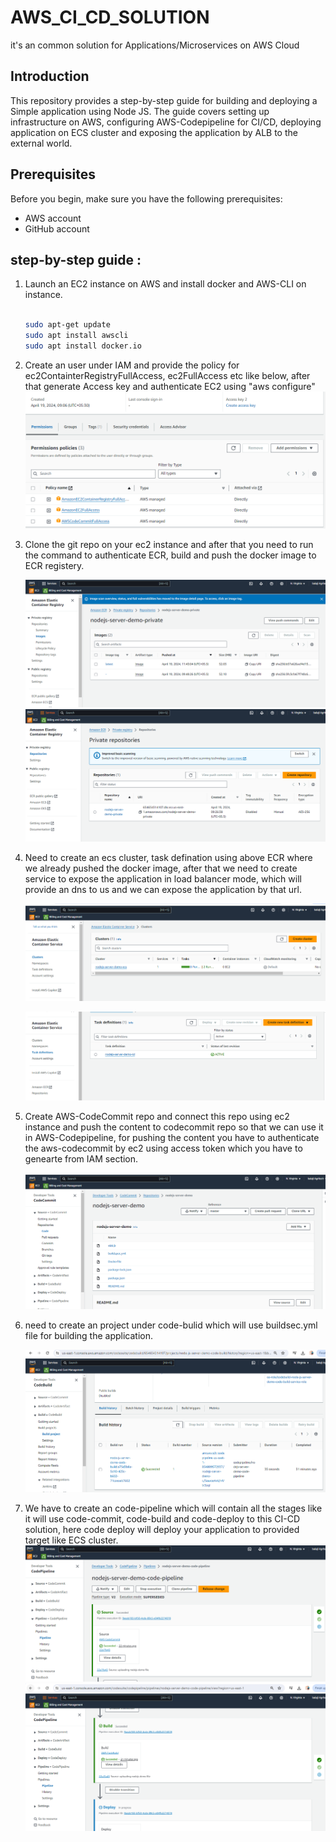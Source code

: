 # AWS_CI_CD_SOLUTION
it's an common solution for Applications/Microservices on AWS Cloud

## Introduction
This repository provides a step-by-step guide for building and deploying a Simple application using Node JS. The guide covers setting up infrastructure on AWS, configuring AWS-Codepipeline for CI/CD, deploying application on ECS cluster and exposing the application by ALB to the external world.

## Prerequisites
Before you begin, make sure you have the following prerequisites:
- AWS account
- GitHub account

## step-by-step guide :

1. Launch an EC2 instance on AWS and install docker and AWS-CLI on instance.

    ```bash

    sudo apt-get update
    sudo apt install awscli
    sudo apt install docker.io

    ```
2. Create an user under IAM and provide the policy for ec2ContainterRegistryFullAccess, ec2FullAccess etc like below, after that generate Access key and authenticate EC2 using
    "aws configure"
   ![IAM-IMAGE](https://github.com/Rojha-git/AWS_CI_CD_SOLUTION/blob/main/images/aws_iam_policy.PNG)



4. Clone the git repo on your ec2 instance and after that you need to run the command to authenticate ECR, build and push the docker image to ECR registery.

   ![ECR-IMAGE](https://github.com/Rojha-git/AWS_CI_CD_SOLUTION/blob/main/images/ECR_image.PNG)
   ![ECR-IMAGE](https://github.com/Rojha-git/AWS_CI_CD_SOLUTION/blob/main/images/Capture1.PNG)

6. Need to create an ecs cluster, task defination using above ECR where we already pushed the docker image, after that we need to create service to expose the application in load balancer mode, which will provide an dns to us and we can expose the application by that url.

   ![ECS_IMAGE](https://github.com/Rojha-git/AWS_CI_CD_SOLUTION/blob/main/images/Capture2.PNG)

   ![ECS_IMAGE](https://github.com/Rojha-git/AWS_CI_CD_SOLUTION/blob/main/images/Capture3.PNG)


7. Create AWS-CodeCommit repo and connect this repo using ec2 instance and push the content to codecommit repo so that we can use it in AWS-Codepipeline, for pushing the content you have to authenticate the aws-codecommit by ec2 using access token which you have to genearte from IAM section.

   ![CODE_COMMIT](https://github.com/Rojha-git/AWS_CI_CD_SOLUTION/blob/main/images/Capture5.PNG)
   

9. need to create an project under code-bulid which will use buildsec.yml file for building the application.

   ![Code_Build](https://github.com/Rojha-git/AWS_CI_CD_SOLUTION/blob/main/images/Capture8.PNG)

11. We have to create an code-pipeline which will contain all the stages like it will use code-commit, code-build and code-deploy to this CI-CD solution, here code deploy will deploy your application to provided target like ECS cluster.
  ![nnfff](https://github.com/Rojha-git/AWS_CI_CD_SOLUTION/blob/main/images/Capture6.PNG)
  ![f](https://github.com/Rojha-git/AWS_CI_CD_SOLUTION/blob/main/images/Capture7.PNG)

   
     
   




    

    
